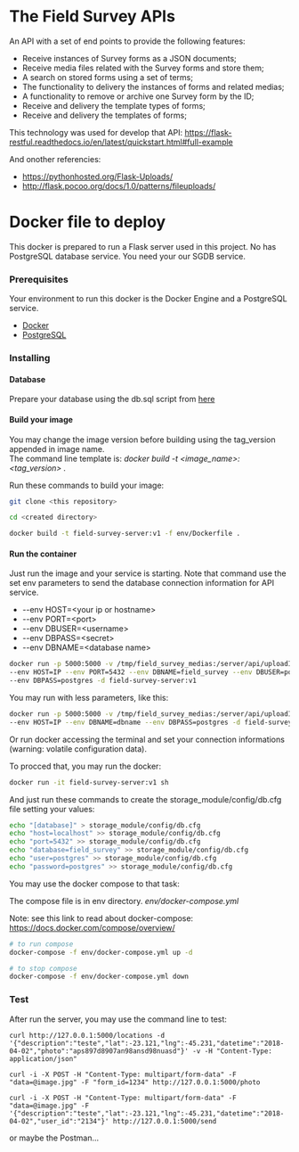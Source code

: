 # The Field Survey APIs

An API with a set of end points to provide the following features: 
- Receive instances of Survey forms as a JSON documents;
- Receive media files related with the Survey forms and store them;
- A search on stored forms using a set of terms;
- The functionality to delivery the instances of forms and related medias;
- A functionality to remove or archive one Survey form by the ID;
- Receive and delivery the template types of forms;
- Receive and delivery the templates of forms;

This technology was used for develop that API: https://flask-restful.readthedocs.io/en/latest/quickstart.html#full-example

And onother referencies:
- https://pythonhosted.org/Flask-Uploads/
- http://flask.pocoo.org/docs/1.0/patterns/fileuploads/

# Docker file to deploy

This docker is prepared to run a Flask server used in this project. No has PostgreSQL database service. You need your our SGDB service.

### Prerequisites

Your environment to run this docker is the Docker Engine and a PostgreSQL service.

- [Docker](https://docs.docker.com/install/)
- [PostgreSQL](https://www.postgresql.org/)

### Installing

#### Database

Prepare your database using the db.sql script from [here](api/storage_module/config/db.sql)

#### Build your image

You may change the image version before building using the tag_version appended in image name. \
The command line template is: *docker build -t <image_name>:<tag_version> .*

Run these commands to build your image:

```sh
git clone <this repository>

cd <created directory>

docker build -t field-survey-server:v1 -f env/Dockerfile .
```

#### Run the container

Just run the image and your service is starting. Note that command use the set env parameters to send the database connection information for API service.

* --env HOST=&lt;your ip or hostname&gt;
* --env PORT=&lt;port&gt;
* --env DBUSER=&lt;username&gt;
* --env DBPASS=&lt;secret&gt;
* --env DBNAME=&lt;database name&gt;


```sh
docker run -p 5000:5000 -v /tmp/field_survey_medias:/server/api/uploadImages \
--env HOST=IP --env PORT=5432 --env DBNAME=field_survey --env DBUSER=postgres \
--env DBPASS=postgres -d field-survey-server:v1
```

You may run with less parameters, like this:

```sh
docker run -p 5000:5000 -v /tmp/field_survey_medias:/server/api/uploadImages \
--env HOST=IP --env DBNAME=dbname --env DBPASS=postgres -d field-survey-server:v1
```

Or run docker accessing the terminal and set your connection informations (warning: volatile configuration data).

To procced that, you may run the docker:

```sh
docker run -it field-survey-server:v1 sh
```
And just run these commands to create the storage_module/config/db.cfg file setting your values:
```sh
echo "[database]" > storage_module/config/db.cfg
echo "host=localhost" >> storage_module/config/db.cfg
echo "port=5432" >> storage_module/config/db.cfg
echo "database=field_survey" >> storage_module/config/db.cfg
echo "user=postgres" >> storage_module/config/db.cfg
echo "password=postgres" >> storage_module/config/db.cfg
```

You may use the docker compose to that task:

The compose file is in env directory.
*env/docker-compose.yml*


Note: see this link to read about docker-compose: https://docs.docker.com/compose/overview/

```sh
# to run compose
docker-compose -f env/docker-compose.yml up -d

# to stop compose
docker-compose -f env/docker-compose.yml down
```

### Test

After run the server, you may use the command line to test:
```
curl http://127.0.0.1:5000/locations -d '{"description":"teste","lat":-23.121,"lng":-45.231,"datetime":"2018-04-02","photo":"aps897d8907an98ansd98nuasd"}' -v -H "Content-Type: application/json"

curl -i -X POST -H "Content-Type: multipart/form-data" -F "data=@image.jpg" -F "form_id=1234" http://127.0.0.1:5000/photo

curl -i -X POST -H "Content-Type: multipart/form-data" -F "data=@image.jpg" -F '{"description":"teste","lat":-23.121,"lng":-45.231,"datetime":"2018-04-02","user_id":"2134"}' http://127.0.0.1:5000/send
```
or maybe the Postman...
